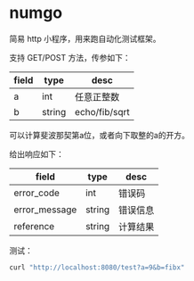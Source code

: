 # numgo

简易 http 小程序，用来跑自动化测试框架。

支持 GET/POST 方法，传参如下：

|field|type|desc|
|-|-|-|
|a|int|任意正整数|
|b|string|echo/fib/sqrt|

可以计算斐波那契第a位，或者向下取整的a的开方。

给出响应如下：

|field|type|desc|
|-|-|-|
|error_code|int|错误码|
|error_message|string|错误信息|
|reference|string|计算结果|

测试：

```bash
curl "http://localhost:8080/test?a=9&b=fibx"
```